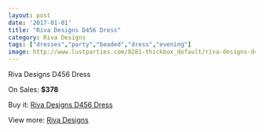 ```yaml
---
layout: post
date: '2017-01-01'
title: "Riva Designs D456 Dress"
category: Riva Designs
tags: ["dresses","party","beaded","dress","evening"]
image: http://www.lustparties.com/8281-thickbox_default/riva-designs-d456-dress.jpg
---
```

Riva Designs D456 Dress

On Sales: **$378**
<a href="https://www.lustparties.com/en/riva-designs/2781-riva-designs-d456-dress.html"><amp-img layout="responsive" width="600" height="600" src="//www.lustparties.com/8281-thickbox_default/riva-designs-d456-dress.jpg" alt="Riva Designs D456 Dress 0" /></a>
<a href="https://www.lustparties.com/en/riva-designs/2781-riva-designs-d456-dress.html"><amp-img layout="responsive" width="600" height="600" src="//www.lustparties.com/8282-thickbox_default/riva-designs-d456-dress.jpg" alt="Riva Designs D456 Dress 1" /></a>

Buy it: [Riva Designs D456 Dress](https://www.lustparties.com/en/riva-designs/2781-riva-designs-d456-dress.html "Riva Designs D456 Dress")

View more: [Riva Designs](https://www.lustparties.com/en/6-riva-designs "Riva Designs")